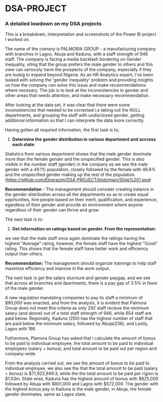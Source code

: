# DSA-PROJECT
### A detailed lowdown on my DSA projects
This is a breakdown, interpretation and screenshots of the Power Bi project I worked on.

The name of the comany is PALMORIA GROUP - a manufacturing company with branches in Lagos, Abuja and Kaduna, with a staff strength of 946 staff. The company is facing a media backlash bordering on Gender inequality, siting that the group prefers the male gender to others and this view can seriously harm the prospects of the company, especially if they are lookig to expand beyond Nigeria. As an HR Analytics expert, I've been tasked with solving the 'gender inequality' problem and providing insights on how the company can solve this issue and make recommendations where necesary. The job is to look at the inconsistencies in gender and other areas that needs attention, and make necessary recommendation.

After looking at the data set, it was clear that there were some inconsistencies that needed to be corrected i.e taking out the NULL departments, and grouping the staff with undisclosed gender, getting additional information so that I can interprete the data more correctly.

Having gotten all required information, the first task is to;

1. **Determine the gender distribution in various department and accross each state**:

Statistics from various department shows that the male gender dominate more than the female gender and the unspecified gender. This is also visible in the number staff (gender) in the company as we see the male gender with a 49.1% population, closely followed by the female with 46.6% and the unspecified gender making up the rest of the population. (https://github.com/Elperazim/DSA-PROJECT/blob/main/Slide%201.png)

**Recommendation** - The management should consider creating balance in the gender distribution across all the departments so as to create equal opprtunities, hire people based on their merit, qualification, and experience, egardless of their gender and provide an environment where anyone regardless of their gender can thrive and grow.

The next task is to:

2. **Get information on ratings based on gender. From the representation:**

we see that the male staff once again dominate the ratings having the highest "Average" rating, however, the female staff have the highest "Good" rating. This shows that the female staff have better work and efficiency output than others.

**Recommendation:** The management should organize trainings to help staff maximize efficiency and improve in the work output.

The next task is get the salary sturcture and gender paygap, and we see that across all branches and dpartments, there is a pay gap of 3.5% in favor of the male gender.

A new regulation mandating companies to pay its staff a minimum of $90,000 was enacted, and from the analysis, it is evident that Palmora Group does not meet this criteria as only 292 staff recieve the minimum salary (and above) out of a total staff strength of 946, while 654 staff are paid below. Regionally, Kaduna (250) has the highest number of staff that are paid below the minimum salary, followed by Abuja(238), and Lastly, Lagos with 166. 

Futhermore, Plamora Group has asked that i calculate the amount of bonus to be paid to individual employee, the total amount to be paid to individual employees (salary + bonus), and total amount to be paid out per region and company-wide.

From the analysis carried out, we see the amount of bonus to be paid to individual employee, we also see the that the total amount to be paid (salary + bonus) is $71,922,949.3, while the the total amount to be paid per rigion is $1.03m. State wise, Kaduna has the highest amount of bonus with $825,000 followed by Abuja with $801,000 and Lagos with $572,000.
The gender with the highest bonus pay in Kaduna is the male gender, in Abuja, the female gender dominates, same as Lagos state.

